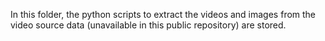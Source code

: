 In this folder, the python scripts to extract the videos and images from the video source data (unavailable in this public repository) are stored.
